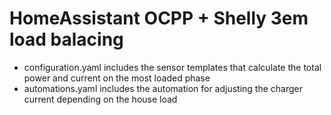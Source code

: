 # HomeAssistant OCPP + Shelly 3em load balacing

- configuration.yaml includes the sensor templates that calculate the total power and current on the most loaded phase
- automations.yaml includes the automation for adjusting the charger current depending on the house load
